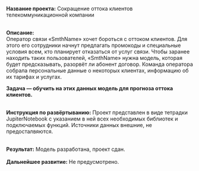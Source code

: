 <b>Название проекта:</b> Сокращение оттока клиентов телекоммуникационной компании <br><br>

<b>Описание:</b><br> Оператор связи «SmthName» хочет бороться с оттоком клиентов. Для этого его сотрудники начнут предлагать промокоды и специальные условия всем, кто планирует отказаться от услуг связи. Чтобы заранее находить таких пользователей, «SmthName» нужна модель, которая будет предсказывать, разорвёт ли абонент договор. Команда оператора собрала персональные данные о некоторых клиентах, информацию об их тарифах и услугах. 

<b>Задача — обучить на этих данных модель для прогноза оттока клиентов.</b><br><br>

<b>Инструкция по развёртыванию:</b> Проект представлен в виде тетрадки JupiterNotebook с указанием в ней всех необходимых библиотек и подключаемых функций. Источники данных внешние, не предосталвяются. <br><br>

<b>Результат:</b> Модель разработана, проект сдан.<br><br>
<b>Дальнейшее развитие:</b> Не предусмотрено.<br><br>

